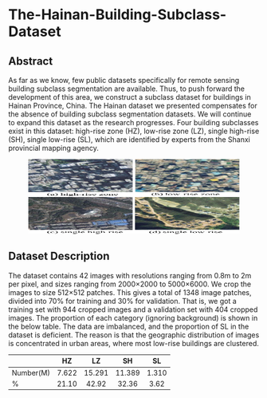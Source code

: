 # The-Hainan-Building-Subclass-Dataset
## Abstract
As far as we know, few public datasets specifically for remote sensing building subclass segmentation are available. Thus, to push forward the development of this area, we construct a subclass dataset for buildings in Hainan Province, China. The Hainan dataset we presented compensates for the absence of building subclass segmentation datasets. We will continue to expand this dataset as the research progresses. Four building subclasses exist in this dataset: high-rise zone (HZ), low-rise zone (LZ), single high-rise (SH), single low-rise (SL), which are identified by experts from the Shanxi provincial mapping agency.

<figure>
  <text-align: center;>
  <img src="./figures/buildings.pdf" alt="buildings" title="Examples of the four classes of our building subclass segmentation task: (a) HZ, (b) LZ, (c) SH, and (d) SL." width="900" height="150" />
</figcaption>
</figure>

## Dataset Description
The dataset contains 42 images with resolutions ranging from 0.8m to 2m per pixel, and sizes ranging from 2000$\times$2000 to 5000$\times$6000. We crop the images to size 512$\times$512 patches. This gives a total of 1348 image patches, divided into 70\% for training and 30\% for validation. That is, we got a training set with 944 cropped images and a validation set with 404 cropped images. The proportion of each category (ignoring background) is shown in the below table. The data are imbalanced, and the proportion of SL in the dataset is deficient. The reason is that the geographic distribution of images is concentrated in urban areas, where most low-rise buildings are clustered.

|            | HZ            | LZ            | SH            | SL            |
| ---------- | :-----------: | :-----------: | :-----------: | :-----------: |
| Number(M)  | 7.622         | 15.291        | 11.389        | 1.310         |
| \%         | 21.10         | 42.92         | 32.36         | 3.62          |

